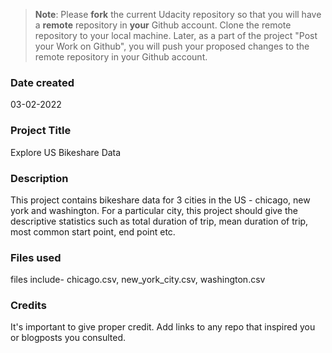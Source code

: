 >**Note**: Please **fork** the current Udacity repository so that you will have a **remote** repository in **your** Github account. Clone the remote repository to your local machine. Later, as a part of the project "Post your Work on Github", you will push your proposed changes to the remote repository in your Github account.

### Date created
03-02-2022

### Project Title
Explore US Bikeshare Data

### Description
This project contains bikeshare data for 3 cities in the US - chicago, new york and washington. For a particular city, this project should give the descriptive statistics such as total duration of trip, mean duration of trip, most common start point, end point etc.

### Files used
files include- chicago.csv, new_york_city.csv, washington.csv

### Credits
It's important to give proper credit. Add links to any repo that inspired you or blogposts you consulted.

